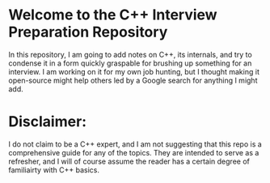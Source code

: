 # Welcome to the C++ Interview Preparation Repository
In this repository, I am going to add notes on C++, its internals, and try to condense it in a form quickly graspable for brushing up something for an interview. I am working on it for my own job hunting, but I thought making it open-source might help others led by a Google search for anything I might add.

# Disclaimer: 

I do not claim to be a C++ expert, and I am not suggesting that this repo is a comprehensive guide for any of the topics. They are intended to serve as a refresher, and I will of course assume the reader has a certain degree of familiairty with C++ basics. 
